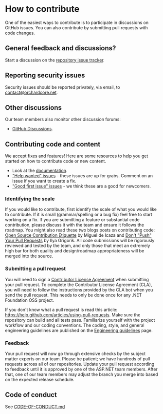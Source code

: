 # How to contribute

One of the easiest ways to contribute is to participate in discussions on GitHub issues. You can also contribute by submitting pull requests with code changes.

## General feedback and discussions?

Start a discussion on the [repository issue tracker](https://github.com/OrchardCMS/OrchardCore.Commerce/issues).

## Reporting security issues

Security issues should be reported privately, via email, to contact@orchardcore.net.

## Other discussions

Our team members also monitor other discussion forums:

- [GitHub Discussions](https://github.com/OrchardCMS/OrchardCore.Commerce/discussions).

## Contributing code and content

We accept fixes and features! Here are some resources to help you get started on how to contribute code or new content.

- Look at the [documentation](/docs/).
- ["Help wanted" issues](https://github.com/OrchardCMS/OrchardCore.Commerce/labels/help%20wanted) - these issues are up for grabs. Comment on an issue if you want to create a fix.
- ["Good first issue" issues](https://github.com/OrchardCMS/OrchardCore.Commerce/labels/good%20first%20issue) - we think these are a good for newcomers.

### Identifying the scale

If you would like to contribute, first identify the scale of what you would like to contribute. If it is small (grammar/spelling or a bug fix) feel free to start working on a fix. If you are submitting a feature or substantial code contribution, please discuss it with the team and ensure it follows the roadmap. You might also read these two blogs posts on contributing code: [Open Source Contribution Etiquette](http://tirania.org/blog/archive/2010/Dec-31.html) by Miguel de Icaza and [Don't "Push" Your Pull Requests](https://www.igvita.com/2011/12/19/dont-push-your-pull-requests/) by Ilya Grigorik. All code submissions will be rigorously reviewed and tested by the team, and only those that meet an extremely high bar for both quality and design/roadmap appropriateness will be merged into the source.

### Submitting a pull request

You will need to sign a [Contributor License Agreement](https://cla.dotnetfoundation.org/) when submitting your pull request. To complete the Contributor License Agreement (CLA), you will need to follow the instructions provided by the CLA bot when you send the pull request. This needs to only be done once for any .NET Foundation OSS project.

If you don't know what a pull request is read this article: <https://help.github.com/articles/using-pull-requests>. Make sure the repository can build and all tests pass. Familiarize yourself with the project workflow and our coding conventions. The coding, style, and general engineering guidelines are published on the [Engineering guidelines](https://github.com/dotnet/aspnetcore/wiki/Engineering-guidelines) page.

### Feedback

Your pull request will now go through extensive checks by the subject matter experts on our team. Please be patient; we have hundreds of pull requests across all of our repositories. Update your pull request according to feedback until it is approved by one of the ASP.NET team members. After that, one of our team members may adjust the branch you merge into based on the expected release schedule.

## Code of conduct

See [CODE-OF-CONDUCT.md](./CODE-OF-CONDUCT.md)
